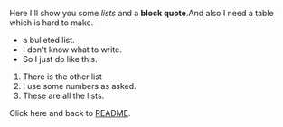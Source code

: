 Here I'll show you some *lists* and a **block quote**.And also I need a table ~~which is hard to make~~.
* a bulleted list.
* I don't know what to write.
* So I just do like this.

1. There is the other list
2. I use some numbers as asked.
3. These are all the lists.

Click here and back to [README](https://github.com/kagari0/potential-sniffle/blob/main/README.md).
